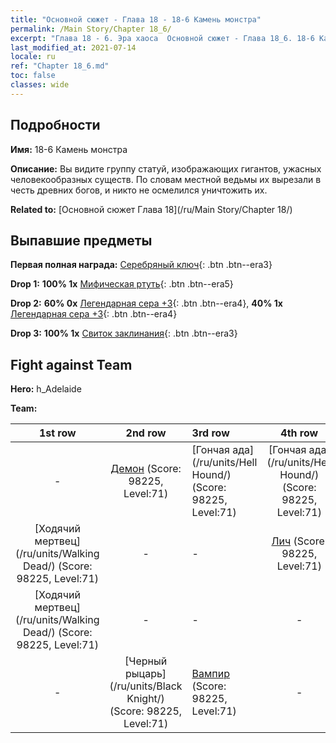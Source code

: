 ```yaml
---
title: "Основной сюжет - Глава 18 - 18-6 Камень монстра"
permalink: /Main Story/Chapter 18_6/
excerpt: "Глава 18 - 6. Эра хаоса  Основной сюжет - Глава 18_6. 18-6 Камень монстра"
last_modified_at: 2021-07-14
locale: ru
ref: "Chapter 18_6.md"
toc: false
classes: wide
---
```


## Подробности

 **Имя:** 18-6 Камень монстра

 **Описание:** Вы видите группу статуй, изображающих гигантов, ужасных человекообразных существ. По словам местной ведьмы их вырезали в честь древних богов, и никто не осмелился уничтожить их.

 **Related to:** [Основной сюжет Глава 18](/ru/Main Story/Chapter 18/)

## Выпавшие предметы

 **Первая полная награда:** [Серебряный ключ](/ItemsRU/con_693/){: .btn .btn--era3}

 **Drop 1:** **100% 1x** [Мифическая ртуть](/ItemsRU/mat_63/){: .btn .btn--era5}

 **Drop 2:** **60% 0x** [Легендарная сера +3](/ItemsRU/mat_57/){: .btn .btn--era4}, **40% 1x** [Легендарная сера +3](/ItemsRU/mat_57/){: .btn .btn--era4}

 **Drop 3:** **100% 1x** [Свиток заклинания](/ItemsRU/con_694/){: .btn .btn--era3}


## Fight against Team
 **Hero:** h_Adelaide

 **Team:**


  | 1st row | 2nd row | 3rd row | 4th row |
  |:----:|:----:|:----|:----:|
  | - | [Демон](/ru/units/Demon/) (Score: 98225, Level:71)  | [Гончая ада](/ru/units/Hell Hound/) (Score: 98225, Level:71)  | [Гончая ада](/ru/units/Hell Hound/) (Score: 98225, Level:71)  |
  | [Ходячий мертвец](/ru/units/Walking Dead/) (Score: 98225, Level:71)  | - | - | [Лич](/ru/units/Lich/) (Score: 98225, Level:71)  |
  | [Ходячий мертвец](/ru/units/Walking Dead/) (Score: 98225, Level:71)  | - | - | - |
  | - | [Черный рыцарь](/ru/units/Black Knight/) (Score: 98225, Level:71)  | [Вампир](/ru/units/Vampire/) (Score: 98225, Level:71)  | - |


